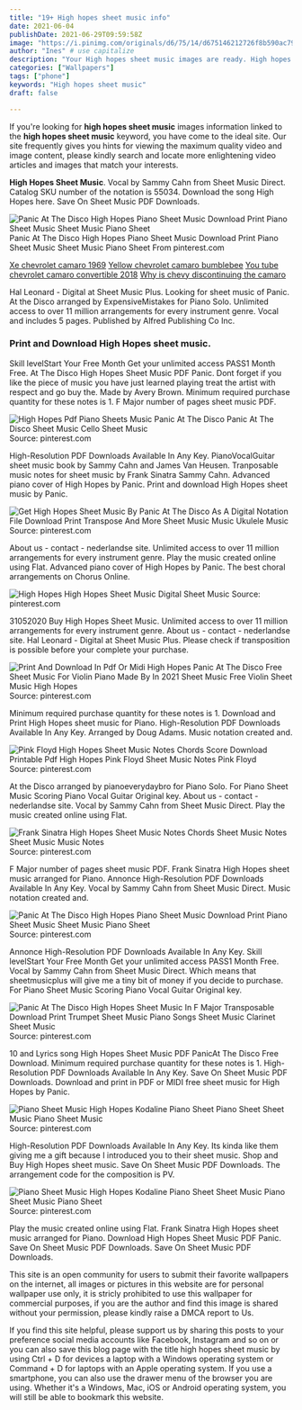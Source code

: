 ```yaml
---
title: "19+ High hopes sheet music info"
date: 2021-06-04
publishDate: 2021-06-29T09:59:58Z
image: "https://i.pinimg.com/originals/d6/75/14/d675146212726f8b590ac790f2deb2c7.jpg"
author: "Ines" # use capitalize
description: "Your High hopes sheet music images are ready. High hopes sheet music are a topic that is being searched for and liked by netizens today. You can Get the High hopes sheet music files here. Download all free photos and vectors."
categories: ["Wallpapers"]
tags: ["phone"]
keywords: "High hopes sheet music"
draft: false

---
```


If you're looking for **high hopes sheet music** images information linked to the **high hopes sheet music** keyword, you have come to the ideal  site.  Our site frequently  gives you  hints  for viewing  the maximum  quality video and image  content, please kindly search and locate more enlightening video articles and images  that match your interests.

**High Hopes Sheet Music**. Vocal by Sammy Cahn from Sheet Music Direct. Catalog SKU number of the notation is 55034. Download the song High Hopes here. Save On Sheet Music PDF Downloads.

![Panic At The Disco High Hopes Piano Sheet Music Download Print Piano Sheet Music Sheet Music Piano Sheet](https://i.pinimg.com/originals/d8/2e/ee/d82eeea6bcfcc31bcf0c25f00d61a01a.png "Panic At The Disco High Hopes Piano Sheet Music Download Print Piano Sheet Music Sheet Music Piano Sheet")
Panic At The Disco High Hopes Piano Sheet Music Download Print Piano Sheet Music Sheet Music Piano Sheet From pinterest.com

[Xe chevrolet camaro 1969](/xe-chevrolet-camaro-1969/)
[Yellow chevrolet camaro bumblebee](/yellow-chevrolet-camaro-bumblebee/)
[You tube chevrolet camaro convertible 2018](/you-tube-chevrolet-camaro-convertible-2018/)
[Why is chevy discontinuing the camaro](/why-is-chevy-discontinuing-the-camaro/)

Hal Leonard - Digital at Sheet Music Plus. Looking for sheet music of Panic. At the Disco arranged by ExpensiveMistakes for Piano Solo. Unlimited access to over 11 million arrangements for every instrument genre. Vocal and includes 5 pages. Published by Alfred Publishing Co Inc.

### Print and Download High Hopes sheet music.

Skill levelStart Your Free Month Get your unlimited access PASS1 Month Free. At The Disco High Hopes Sheet Music PDF Panic. Dont forget if you like the piece of music you have just learned playing treat the artist with respect and go buy the. Made by Avery Brown. Minimum required purchase quantity for these notes is 1. F Major number of pages sheet music PDF.


![High Hopes Pdf Piano Sheets Music Panic At The Disco Panic At The Disco Sheet Music Cello Sheet Music](https://i.pinimg.com/originals/ef/a4/48/efa448bd18d5ba8b07fdad8ab60a53da.png "High Hopes Pdf Piano Sheets Music Panic At The Disco Panic At The Disco Sheet Music Cello Sheet Music")
Source: pinterest.com

High-Resolution PDF Downloads Available In Any Key. PianoVocalGuitar sheet music book by Sammy Cahn and James Van Heusen. Tranposable music notes for sheet music by Frank Sinatra Sammy Cahn. Advanced piano cover of High Hopes by Panic. Print and download High Hopes sheet music by Panic.

![Get High Hopes Sheet Music By Panic At The Disco As A Digital Notation File Download Print Transpose And More Sheet Music Music Ukulele Music](https://i.pinimg.com/originals/08/53/90/0853908e8ed11cee443d84593c88b70d.png "Get High Hopes Sheet Music By Panic At The Disco As A Digital Notation File Download Print Transpose And More Sheet Music Music Ukulele Music")
Source: pinterest.com

About us - contact - nederlandse site. Unlimited access to over 11 million arrangements for every instrument genre. Play the music created online using Flat. Advanced piano cover of High Hopes by Panic. The best choral arrangements on Chorus Online.

![High Hopes High Hopes Sheet Music Digital Sheet Music](https://i.pinimg.com/originals/61/79/a4/6179a45f63fc021146982efe6e7d3538.png "High Hopes High Hopes Sheet Music Digital Sheet Music")
Source: pinterest.com

31052020 Buy High Hopes Sheet Music. Unlimited access to over 11 million arrangements for every instrument genre. About us - contact - nederlandse site. Hal Leonard - Digital at Sheet Music Plus. Please check if transposition is possible before your complete your purchase.

![Print And Download In Pdf Or Midi High Hopes Panic At The Disco Free Sheet Music For Violin Piano Made By In 2021 Sheet Music Free Violin Sheet Music High Hopes](https://i.pinimg.com/originals/02/ff/ac/02ffacb81e4857ad92e78094b6ac0b67.png "Print And Download In Pdf Or Midi High Hopes Panic At The Disco Free Sheet Music For Violin Piano Made By In 2021 Sheet Music Free Violin Sheet Music High Hopes")
Source: pinterest.com

Minimum required purchase quantity for these notes is 1. Download and Print High Hopes sheet music for Piano. High-Resolution PDF Downloads Available In Any Key. Arranged by Doug Adams. Music notation created and.

![Pink Floyd High Hopes Sheet Music Notes Chords Score Download Printable Pdf High Hopes Pink Floyd Sheet Music Notes Pink Floyd](https://i.pinimg.com/originals/02/70/a1/0270a1a0593f616b23b50fefd2b9055a.png "Pink Floyd High Hopes Sheet Music Notes Chords Score Download Printable Pdf High Hopes Pink Floyd Sheet Music Notes Pink Floyd")
Source: pinterest.com

At the Disco arranged by pianoeverydaybro for Piano Solo. For Piano Sheet Music Scoring Piano Vocal Guitar Original key. About us - contact - nederlandse site. Vocal by Sammy Cahn from Sheet Music Direct. Play the music created online using Flat.

![Frank Sinatra High Hopes Sheet Music Notes Chords Sheet Music Notes Sheet Music Music Notes](https://i.pinimg.com/originals/2e/ca/91/2eca914c8932ee401859093e0f22ad78.png "Frank Sinatra High Hopes Sheet Music Notes Chords Sheet Music Notes Sheet Music Music Notes")
Source: pinterest.com

F Major number of pages sheet music PDF. Frank Sinatra High Hopes sheet music arranged for Piano. Annonce High-Resolution PDF Downloads Available In Any Key. Vocal by Sammy Cahn from Sheet Music Direct. Music notation created and.

![Panic At The Disco High Hopes Piano Sheet Music Download Print Piano Sheet Music Sheet Music Piano Sheet](https://i.pinimg.com/originals/d8/2e/ee/d82eeea6bcfcc31bcf0c25f00d61a01a.png "Panic At The Disco High Hopes Piano Sheet Music Download Print Piano Sheet Music Sheet Music Piano Sheet")
Source: pinterest.com

Annonce High-Resolution PDF Downloads Available In Any Key. Skill levelStart Your Free Month Get your unlimited access PASS1 Month Free. Vocal by Sammy Cahn from Sheet Music Direct. Which means that sheetmusicplus will give me a tiny bit of money if you decide to purchase. For Piano Sheet Music Scoring Piano Vocal Guitar Original key.

![Panic At The Disco High Hopes Sheet Music In F Major Transposable Download Print Trumpet Sheet Music Piano Songs Sheet Music Clarinet Sheet Music](https://i.pinimg.com/originals/ce/7c/42/ce7c42c403981909fd4c760842611ff5.gif "Panic At The Disco High Hopes Sheet Music In F Major Transposable Download Print Trumpet Sheet Music Piano Songs Sheet Music Clarinet Sheet Music")
Source: pinterest.com

10 and Lyrics song High Hopes Sheet Music PDF PanicAt The Disco Free Download. Minimum required purchase quantity for these notes is 1. High-Resolution PDF Downloads Available In Any Key. Save On Sheet Music PDF Downloads. Download and print in PDF or MIDI free sheet music for High Hopes by Panic.

![Piano Sheet Music High Hopes Kodaline Piano Sheet Piano Sheet Sheet Music Piano Sheet Music](https://i.pinimg.com/originals/da/11/e7/da11e7f04f8ab21165e8851c4b8844a4.jpg "Piano Sheet Music High Hopes Kodaline Piano Sheet Piano Sheet Sheet Music Piano Sheet Music")
Source: pinterest.com

High-Resolution PDF Downloads Available In Any Key. Its kinda like them giving me a gift because I introduced you to their sheet music. Shop and Buy High Hopes sheet music. Save On Sheet Music PDF Downloads. The arrangement code for the composition is PV.

![Piano Sheet Music High Hopes Kodaline Piano Sheet Sheet Music Piano Sheet Music Piano Sheet](https://i.pinimg.com/originals/d6/75/14/d675146212726f8b590ac790f2deb2c7.jpg "Piano Sheet Music High Hopes Kodaline Piano Sheet Sheet Music Piano Sheet Music Piano Sheet")
Source: pinterest.com

Play the music created online using Flat. Frank Sinatra High Hopes sheet music arranged for Piano. Download High Hopes Sheet Music PDF Panic. Save On Sheet Music PDF Downloads. Save On Sheet Music PDF Downloads.

This site is an open community for users to submit their favorite wallpapers on the internet, all images or pictures in this website are for personal wallpaper use only, it is stricly prohibited to use this wallpaper for commercial purposes, if you are the author and find this image is shared without your permission, please kindly raise a DMCA report to Us.

If you find this site helpful, please support us by sharing this posts to your preference social media accounts like Facebook, Instagram and so on or you can also save this blog page with the title high hopes sheet music by using Ctrl + D for devices a laptop with a Windows operating system or Command + D for laptops with an Apple operating system. If you use a smartphone, you can also use the drawer menu of the browser you are using. Whether it's a Windows, Mac, iOS or Android operating system, you will still be able to bookmark this website.
